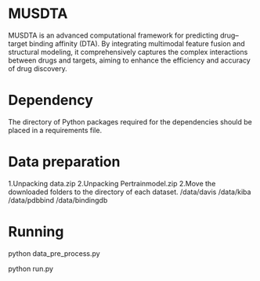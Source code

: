 # MUSDTA
MUSDTA is an advanced computational framework for predicting drug–target binding affinity (DTA). By integrating multimodal feature fusion and structural modeling, it comprehensively captures the complex interactions between drugs and targets, aiming to enhance the efficiency and accuracy of drug discovery.

# Dependency
The directory of Python packages required for the dependencies should be placed in a requirements file.

# Data preparation
1.Unpacking data.zip
2.Unpacking Pertrainmodel.zip
2.Move the downloaded folders to the directory of each dataset.
    /data/davis
    /data/kiba
    /data/pdbbind
    /data/bindingdb

# Running
python data_pre_process.py

python run.py
           
